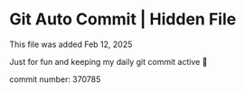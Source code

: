 # Git Auto Commit | Hidden File

This file was added Feb 12, 2025

Just for fun and keeping my daily git commit active 🤪

commit number: 370785
